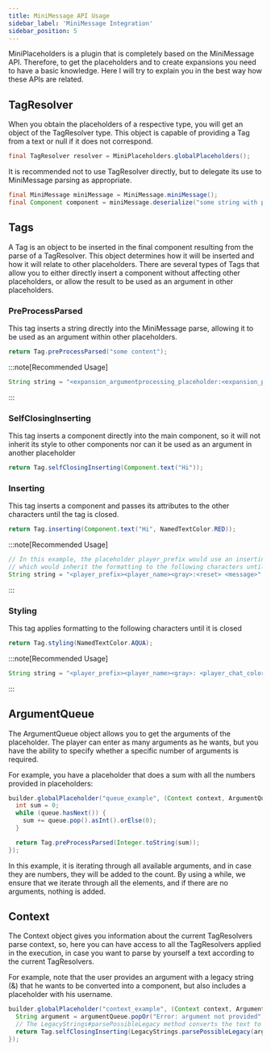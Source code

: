 ```yaml
---
title: MiniMessage API Usage
sidebar_label: 'MiniMessage Integration'
sidebar_position: 5
---
```


MiniPlaceholders is a plugin that is completely based on the MiniMessage API. Therefore, to get the placeholders and to create expansions you need to have a basic knowledge.
Here I will try to explain you in the best way how these APIs are related.

## TagResolver

When you obtain the placeholders of a respective type, you will get an object of the TagResolver type. This object is capable of providing a Tag from a text or null if it does not correspond.

```java
final TagResolver resolver = MiniPlaceholders.globalPlaceholders();
```

It is recommended not to use TagResolver directly, but to delegate its use to MiniMessage parsing as appropriate.

```java
final MiniMessage miniMessage = MiniMessage.miniMessage();
final Component component = miniMessage.deserialize("some string with placeholders", resolver);
```

## Tags

A Tag is an object to be inserted in the final component resulting from the parse of a TagResolver. This object determines how it will be inserted and how it will relate to other placeholders. There are several types of Tags that allow you to either directly insert a component without affecting other placeholders, or allow the result to be used as an argument in other placeholders.

### PreProcessParsed

This tag inserts a string directly into the MiniMessage parse, allowing it to be used as an argument within other placeholders.

```java
return Tag.preProcessParsed("some content");
```

:::note[Recommended Usage]

```java
String string = "<expansion_argumentprocessing_placeholder:<expansion_preprocessparsed_placeholder>>";
```

:::

### SelfClosingInserting

This tag inserts a component directly into the main component, so it will not inherit its style to other components nor can it be used as an argument in another placeholder

```java
return Tag.selfClosingInserting(Component.text("Hi"));
```

### Inserting

This tag inserts a component and passes its attributes to the other characters until the tag is closed.

```java
return Tag.inserting(Component.text("Hi", NamedTextColor.RED));
```
:::note[Recommended Usage]

```java
// In this example, the placeholder player_prefix would use an inserting tag,
// which would inherit the formatting to the following characters until a <reset> is done or the </player_prefix> tag is closed
String string = "<player_prefix><player_name><gray>:<reset> <message>"
```

:::

### Styling

This tag applies formatting to the following characters until it is closed

```java
return Tag.styling(NamedTextColor.AQUA);
```


:::note[Recommended Usage]

```java
String string = "<player_prefix><player_name><gray>: <player_chat_color><message>";
```

:::

## ArgumentQueue

The ArgumentQueue object allows you to get the arguments of the placeholder. The player can enter as many arguments as he wants, but you have the ability to specify whether a specific number of arguments is required.

For example, you have a placeholder that does a sum with all the numbers provided in placeholders:

```java
builder.globalPlaceholder("queue_example", (Context context, ArgumentQueue argumentQueue) -> {
  int sum = 0;
  while (queue.hasNext()) {
    sum += queue.pop().asInt().orElse(0);
  }

  return Tag.preProcessParsed(Integer.toString(sum));
});
```

In this example, it is iterating through all available arguments, and in case they are numbers, they will be added to the count. By using a while, we ensure that we iterate through all the elements, and if there are no arguments, nothing is added.

## Context
The Context object gives you information about the current TagResolvers parse context, so, here you can have access to all the TagResolvers applied in the execution, in case you want to parse by yourself a text according to the current TagResolvers.

For example, note that the user provides an argument with a legacy string (&) that he wants to be converted into a component, but also includes a placeholder with his username.

```java
builder.globalPlaceholder("context_example", (Context context, ArgumentQueue argumentQueue) -> {
  String argument = argumentQueue.popOr("Error: argument not provided");
  // The LegacyStrings#parsePossibleLegacy method converts the text to minimessage format and, using the context, applies the corresponding placeholders.
  return Tag.selfClosingInserting(LegacyStrings.parsePossibleLegacy(argument, context));
});
```